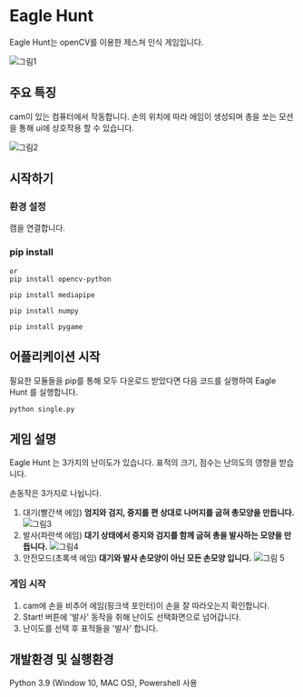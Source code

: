 # Eagle Hunt
Eagle Hunt는 openCV를 이용한 제스쳐 인식 게임입니다.

![그림1](https://user-images.githubusercontent.com/39877181/146775230-7917e86a-74ba-46fa-9873-2c5c4320156d.png)

## 주요 특징

cam이 있는 컴퓨터에서 작동합니다. 손의 위치에 따라 에임이 생성되며 총을 쏘는 모션을 통해 ui에 상호작용 할 수 있습니다.

![그림2](https://user-images.githubusercontent.com/39877181/146775246-65a79a1c-61af-4071-a104-5efdcb74adaf.png)

## 시작하기

### 환경 설정

캠을 연결합니다.

### pip install

``` pip install opencv
or
pip install opencv-python
```

```
pip install mediapipe
```

```
pip install numpy
```

```
pip install pygame
```

## 어플리케이션 시작

필요한 모듈들을 pip를 통해 모두 다운로드 받았다면 다음 코드를 실행하여 Eagle Hunt 를 실행합니다.

```
python single.py
```


## 게임 설명

Eagle Hunt 는 3가지의 난이도가 있습니다. 표적의 크기, 점수는 난의도의 영향을 받습니다.

손동작은 3가지로 나뉩니다.
1. 대기(빨간색 에임) __엄지와 검지, 중지를 편 상대로 나머지를 굽혀 총모양을 만듭니다.__
![그림3](https://user-images.githubusercontent.com/39877181/146775265-468d6b10-dd06-4261-b195-4c5a083212bd.png)
2. 발사(파란색 에임) __대기 상태에서 중지와 검지를 함께 굽혀 총을 발사하는 모양을 만듭니다.__
![그림4](https://user-images.githubusercontent.com/39877181/146775278-799520c9-a61d-4100-8756-b1096b5f8202.png)
3. 안전모드(초록색 에임) __대기와 발사 손모양이 아닌 모든 손모양 입니다.__
![그림 5](https://user-images.githubusercontent.com/39877181/146775283-6ee85c5f-f334-4d27-9bab-c57d13a660b7.png)

### 게임 시작

1. cam에 손을 비추어 에임(핑크색 포인터)이 손을 잘 따라오는지 확인합니다.
2. Start! 버튼에 '발사' 동작을 취해 난이도 선택화면으로 넘어갑니다.
3. 난이도를 선택 후 표적들을 '발사' 합니다.

## 개발환경 및 실행환경

Python 3.9 (Window 10, MAC OS), Powershell 사용
